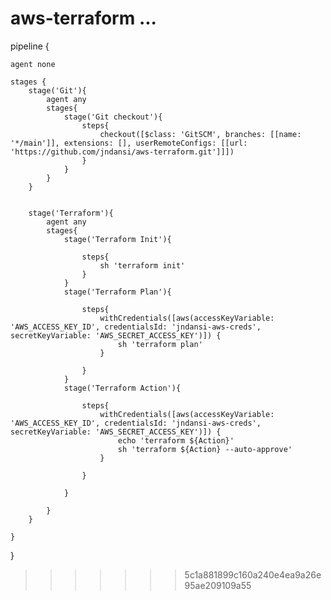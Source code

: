 
# aws-terraform ...


pipeline {

    agent none

    stages {
        stage('Git'){
            agent any
            stages{
                stage('Git checkout'){  
                    steps{
                        checkout([$class: 'GitSCM', branches: [[name: '*/main']], extensions: [], userRemoteConfigs: [[url: 'https://github.com/jndansi/aws-terraform.git']]])
                    }
                }
            }
        }
        
        
        stage('Terraform'){
            agent any
            stages{
                stage('Terraform Init'){
                    
                    steps{
                        sh 'terraform init'
                    }
                }
                stage('Terraform Plan'){
                    
                    steps{
                        withCredentials([aws(accessKeyVariable: 'AWS_ACCESS_KEY_ID', credentialsId: 'jndansi-aws-creds', secretKeyVariable: 'AWS_SECRET_ACCESS_KEY')]) {
                            sh 'terraform plan'
                        }
                        
                    }
                }
                stage('Terraform Action'){
                    
                    steps{
                        withCredentials([aws(accessKeyVariable: 'AWS_ACCESS_KEY_ID', credentialsId: 'jndansi-aws-creds', secretKeyVariable: 'AWS_SECRET_ACCESS_KEY')]) {
                            echo 'terraform ${Action}'
                            sh 'terraform ${Action} --auto-approve'
                        }
                            
                    }
                    
                }
                
            }
        } 
            
    }
 
}
>>>>>>> 5c1a881899c160a240e4ea9a26e95ae209109a55
